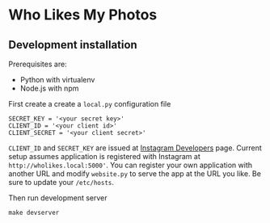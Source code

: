 # Who Likes My Photos

## Development installation

Prerequisites are:

* Python with virtualenv
* Node.js with npm

First create a create a `local.py` configuration file

    SECRET_KEY = '<your secret key>'
    CLIENT_ID = '<your client id>'
    CLIENT_SECRET = '<your client secret>'
    
`CLIENT_ID` and `SECRET_KEY` are issued at 
[Instagram Developers](https://instagram.com/developer/clients/register/) page.
Current setup assumes application is registered with Instagram at 
`http://wholikes.local:5000'`. You can register your own application with 
another URL and modify `website.py` to serve the app at the URL you like. 
Be sure to update your `/etc/hosts`.

Then run development server
    
    make devserver
